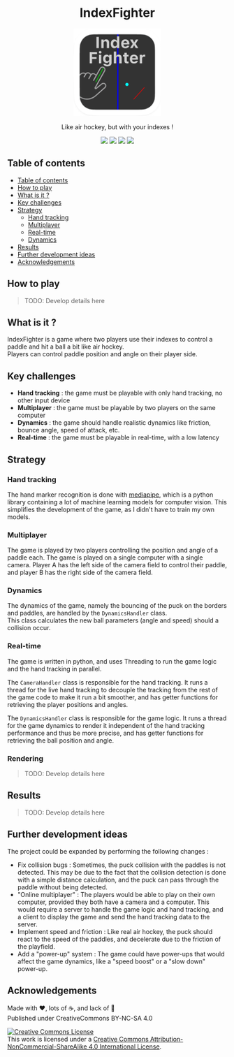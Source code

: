 <h1 align="center">IndexFighter</h1>

<p align="center">
	<img width="200" height="200" margin-right="100%" src="https://github.com/fred-corp/IndexFighter/raw/main/images/icon/index%20fighter.png">
</p>

<p align="center">Like air hockey, but with your indexes !</p>
<p align="center">
<a href="https://github.com/fred-corp/IndexFighter/actions/workflows/codeql.yml"><img src="https://github.com/fred-corp/IndexFighter/actions/workflows/codeql.yml/badge.svg"></a>
<a href="https://github.com/fred-corp/IndexFighter/blob/main/LICENCE"><img src="https://img.shields.io/github/license/fred-corp/indexFighter"></a>
<a href="https://github.com/fred-corp/IndexFighter/issues"><img src="https://img.shields.io/github/issues/fred-corp/indexFighter"></a>
<a href="https://github.com/fred-corp/IndexFighter/commits/main"><img src="https://img.shields.io/github/last-commit/fred-corp/indexFighter"></a>
</p>

## Table of contents

- [Table of contents](#table-of-contents)
- [How to play](#how-to-play)
- [What is it ?](#what-is-it-)
- [Key challenges](#key-challenges)
- [Strategy](#strategy)
  - [Hand tracking](#hand-tracking)
  - [Multiplayer](#multiplayer)
  - [Real-time](#real-time)
  - [Dynamics](#dynamics)
- [Results](#results)
- [Further development ideas](#further-development-ideas)
- [Acknowledgements](#acknowledgements)

## How to play

> TODO: Develop details here

## What is it ?

IndexFighter is a game where two players use their indexes to control a paddle and hit a ball a bit like air hockey.  
Players can control paddle position and angle on their player side.

## Key challenges

- **Hand tracking** : the game must be playable with only hand tracking, no other input device
- **Multiplayer** : the game must be playable by two players on the same computer
- **Dynamics** : the game should handle realistic dynamics like friction, bounce angle, speed of attack, etc.
- **Real-time** : the game must be playable in real-time, with a low latency

## Strategy

### Hand tracking

The hand marker recognition is done with [mediapipe](https://pypi.org/project/mediapipe/), which is a python library containing a lot of machine learning models for computer vision. This simplifies the development of the game, as I didn't have to train my own models.

### Multiplayer

The game is played by two players controlling the position and angle of a paddle each. The game is played on a single computer with a single camera. Player A has the left side of the camera field to control their paddle, and player B has the right side of the camera field.

### Dynamics

The dynamics of the game, namely the bouncing of the puck on the borders and paddles, are handled by the `DynamicsHandler` class.  
This class calculates the new ball parameters (angle and speed) should a collision occur.

### Real-time

The game is written in python, and uses Threading to run the game logic and the hand tracking in parallel.

The `CameraHandler` class is responsible for the hand tracking. It runs a thread for the live hand tracking to decouple the tracking from the rest of the game code to make it run a bit smoother, and has getter functions for retrieving the player positions and angles.

The `DynamicsHandler` class is responsible for the game logic. It runs a thread for the game dynamics to render it independent of the hand tracking performance and thus be more precise, and has getter functions for retrieving the ball position and angle.

### Rendering

> TODO: Develop details here

## Results

> TODO: Develop details here

## Further development ideas

The project could be expanded by performing the following changes :

- Fix collision bugs : Sometimes, the puck collision with the paddles is not detected. This may be due to the fact that the collision detection is done with a simple distance calculation, and the puck can pass through the paddle without being detected.
- "Online multiplayer" : The players would be able to play on their own computer, provided they both have a camera and a computer. This would require a server to handle the game logic and hand tracking, and a client to display the game and send the hand tracking data to the server.
- Implement speed and friction : Like real air hockey, the puck should react to the speed of the paddles, and decelerate due to the friction of the playfield.
- Add a "power-up" system : The game could have power-ups that would affect the game dynamics, like a "speed boost" or a "slow down" power-up.

## Acknowledgements

Made with ❤️, lots of ☕️, and lack of 🛌  
Published under CreativeCommons BY-NC-SA 4.0

[![Creative Commons License](https://i.creativecommons.org/l/by-nc-sa/4.0/88x31.png)](http://creativecommons.org/licenses/by-nc-sa/4.0/)  
This work is licensed under a [Creative Commons Attribution-NonCommercial-ShareAlike 4.0 International License](http://creativecommons.org/licenses/by-nc-sa/4.0/).
